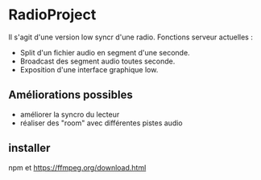 # RadioProject
Il s'agit d'une version low syncr d'une radio.
Fonctions serveur actuelles : 
 - Split d'un fichier audio en segment d'une seconde.
 - Broadcast des segment audio toutes seconde.
 - Exposition d'une interface graphique low.

## Améliorations possibles

- améliorer la syncro du lecteur
- réaliser des "room" avec différentes pistes audio

## installer 

npm et https://ffmpeg.org/download.html

